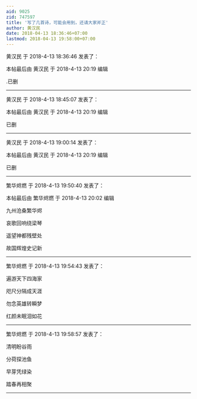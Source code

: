 ```yaml
---
aid: 9025
zid: 747597
title: '写了几首诗，可能会用到，还请大家斧正'
author: 黄汉民
date: 2018-04-13 18:36:46+07:00
lastmod: 2018-04-13 19:58:00+07:00
---
```


黄汉民 于 2018-4-13 18:36:46 发表了：

本帖最后由 黄汉民 于 2018-4-13 20:19 编辑 

.已删

---------

黄汉民 于 2018-4-13 18:45:07 发表了：

本帖最后由 黄汉民 于 2018-4-13 20:19 编辑 

已删

---------

黄汉民 于 2018-4-13 19:00:14 发表了：

本帖最后由 黄汉民 于 2018-4-13 20:19 编辑 

已删

---------

繁华烬燃 于 2018-4-13 19:50:40 发表了：

本帖最后由 繁华烬燃 于 2018-4-13 20:02 编辑 

九州沧桑繁华烬

哀歌回响绕梁琴

遥望神都残壁处

故国辉煌史记新

---------

繁华烬燃 于 2018-4-13 19:54:43 发表了：

遍游天下四海家

咫尺分隔成天涯

勿念英雄转瞬梦

红颜未眠泪如花

---------

繁华烬燃 于 2018-4-13 19:58:57 发表了：

清明盼谷雨

分荷探池鱼

早芽凭绿染

踏春再相聚

---------

